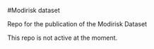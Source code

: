 #Modirisk dataset

Repo for the publication of the Modirisk Dataset

This repo is not active at the moment. 